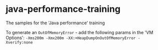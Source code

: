 # java-performance-training
The samples for the 'Java performance' training

To generate an ``OutOfMemoryError`` - add the following params in the 'VM Options':
``-Xms200m -Xmx200m -XX:+HeapDumpOnOutOfMemoryError -Xverify:none``